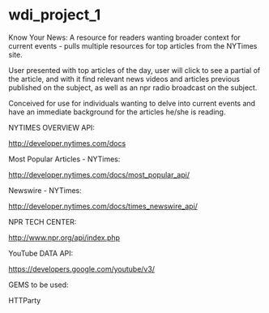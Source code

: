 wdi_project_1
=============

Know Your News: A resource for readers wanting broader context for current events - pulls multiple resources for top articles from the NYTimes site.

User presented with top articles of the day, user will click to see a partial of the article, and with it find relevant news videos and articles previous published on the subject, as well as an npr radio broadcast on the subject.

Conceived for use for individuals wanting to delve into current events and have an immediate background for the articles he/she is reading.


NYTIMES OVERVIEW API:

http://developer.nytimes.com/docs

Most Popular Articles - NYTimes:

http://developer.nytimes.com/docs/most_popular_api/

Newswire - NYTimes:

http://developer.nytimes.com/docs/times_newswire_api/


NPR TECH CENTER:

http://www.npr.org/api/index.php


YouTube  DATA API:

https://developers.google.com/youtube/v3/


GEMS to be used:

HTTParty